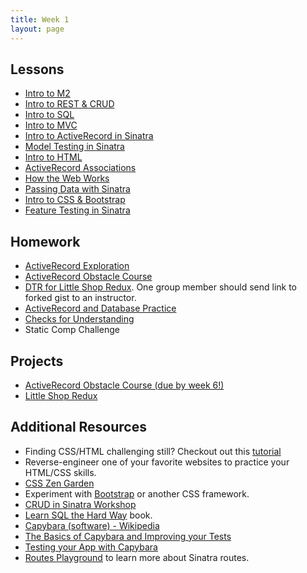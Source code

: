 ```yaml
---
title: Week 1
layout: page
---
```


## Lessons
  - [Intro to M2](../misc/day_1.html)
  - [Intro to REST & CRUD](../lessons/restful_routes_and_crud)
  - [Intro to SQL](../lessons/archive/intro_to_sql)
  - [Intro to MVC](../lessons/intro_to_mvc)
  - [Intro to ActiveRecord in Sinatra](../lessons/intro_to_active_record_in_sinatra)
  - [Model Testing in Sinatra](../lessons/model_testing_in_sinatra)
  - [Intro to HTML](../lessons/intro_to_html)
  - [ActiveRecord Associations](../lessons/activerecord_associations)
  - [How the Web Works](../lessons/how_the_web_works)
  - [Passing Data with Sinatra](../lessons/passing_data_with_sinatra)
  - [Intro to CSS & Bootstrap](../lessons/intro_to_css_and_bootstrap)
  - [Feature Testing in Sinatra](../lessons/feature_testing_in_sinatra)

## Homework
  - [ActiveRecord Exploration](../homework/activerecord_exploration)
  - [ActiveRecord Obstacle Course](../misc/active_record_obstacle_course)
  - [DTR for Little Shop Redux](https://github.com/turingschool-projects/little-shop-redux). One group member should send link to forked gist to an instructor.
  - [ActiveRecord and Database Practice](../homework/activerecord_and_database_practice)
  - [Checks for Understanding](https://github.com/turingschool/checks-for-understanding/blob/master/module-2/backend/week_one.md)
  - Static Comp Challenge

## Projects

* [ActiveRecord Obstacle Course (due by week 6!)](../misc/active_record_obstacle_course)
* [Little Shop Redux](https://github.com/turingschool-projects/little-shop-redux)

## Additional Resources

  - Finding CSS/HTML challenging still? Checkout out this [tutorial](https://github.com/turingschool-examples/introductory-static-site)
  - Reverse-engineer one of your favorite websites to practice your HTML/CSS skills.
  - [CSS Zen Garden](http://www.csszengarden.com/)
  - Experiment with [Bootstrap](http://getbootstrap.com/) or another CSS framework.
  - [CRUD in Sinatra Workshop](../misc/crud_in_sinatra_workshop)
  - [Learn SQL the Hard Way](http://sql.learncodethehardway.org/book/) book.
  - [Capybara (software) - Wikipedia](https://en.wikipedia.org/wiki/Capybara_(software))
  - [The Basics of Capybara and Improving your Tests](https://www.sitepoint.com/basics-capybara-improving-tests/)
  - [Testing your App with Capybara](https://github.com/teamcapybara/capybara)
  - [Routes Playground](https://github.com/turingschool/routing_playground) to learn more about Sinatra routes.
